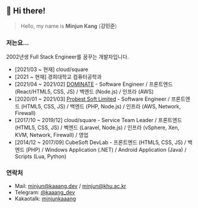 ﻿## :wave: Hi there!
> Hello, my name is **Minjun Kang** (**강민준**)

### 저는요...
2002년생 Full Stack Engineer를 꿈꾸는 개발자입니다.

- [2021/03 ~ 현재] cloud/square
- [2021 ~ 현재] 경희대학교 컴퓨터공학과
- [2021/04 ~ 2021/02] [DOMINATE](https://dominate.co.kr) - Software Engineer / 프론트엔드 (React/HTML5, CSS, JS) / 백엔드 (Node.js) / 인프라 (AWS)
- [2020/01 ~ 2021/03] [Probest Soft Limited](https://probestsoft.kr) - Software Engineer / 프론트엔드 (HTML5, CSS, JS) / 백엔드 (PHP, Node.js) / 인프라 (AWS, Network, Firewall) 
- [2017/10 ~ 2019/12] cloud/square - Service Team Leader / 프론트엔드 (HTML5, CSS, JS) / 벡엔드 (Laravel, Node.js) / 인프라 (vSphere, Xen, KVM, Network, Firewall) / 영업
- [2014/12 ~ 2017/09] CubeSoft DevLab - 프론트엔드 (HTML5, CSS, JS) / 백엔드 (PHP) / Windows Application (.NET) / Android Application (Java) / Scripts (Lua, Python)

### 연락처
- Mail: [minjun@kaaang.dev](mailto:minjun@kaaang.dev) / [minjun@khu.ac.kr](mailto:minjun@khu.ac.kr)
- Telegram: [@kaaang_dev](https://t.me/kaaang_dev)
- Kakaotalk: [minjunkaaang](http://qr.kakao.com/talk/UPsHdV0uCa2SmximzcqnAEEr1KM-)
